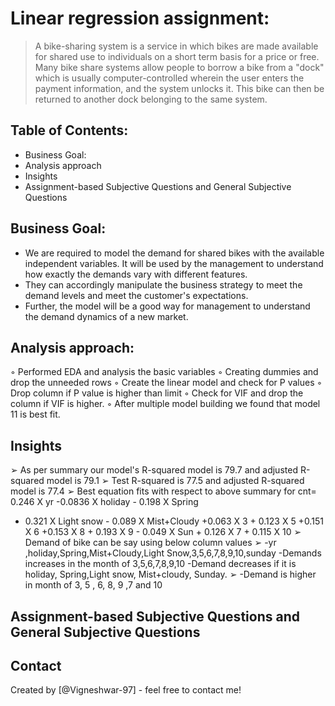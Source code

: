 # Linear regression assignment:
> A bike-sharing system is a service in which bikes are made available for shared use to individuals on a short term basis for a price or free. Many bike share systems allow people to borrow a bike from a "dock" which is usually computer-controlled wherein the user enters the payment information, and the system unlocks it. This bike can then be returned to another dock belonging to the same system.


## Table of Contents:
* Business Goal:
* Analysis approach
* Insights
* Assignment-based Subjective Questions and General Subjective Questions

<!-- You can include any other section that is pertinent to your problem -->

## Business Goal:
- We are required to model the demand for shared bikes with the available independent variables. It will be used by the management to understand how 
exactly the demands vary with different features.
- They can accordingly manipulate the business strategy to meet the demand levels and meet the customer's expectations. 
- Further, the model will be a good way for management to understand the 
demand dynamics of a new market.

<!-- You don't have to answer all the questions - just the ones relevant to your project. -->

## Analysis approach:
◦ Performed EDA and analysis the basic variables
◦ Creating dummies and drop the unneeded rows
◦ Create the linear model and check for P values
◦ Drop column if P value is higher than limit
◦ Check for VIF and drop the column if VIF is higher.
◦ After multiple model building we found that model 11 is best fit.

<!-- You don't have to answer all the questions - just the ones relevant to your project. -->


## Insights
➢ As per summary our model's R-squared model is 79.7 and adjusted R-squared model is 79.1
➢ Test R-squared is 77.5 and adjusted R-squared model is 77.4
➢ Best equation fits with respect to above summary for cnt= 0.246 X yr -0.0836 X holiday - 0.198 X Spring 
- 0.321 X Light snow - 0.089 X Mist+Cloudy +0.063 X 3 + 0.123 X 5 +0.151 X 6 +0.153 X 8 + 0.193 X 9 -
0.049 X Sun + 0.126 X 7 + 0.115 X 10
➢ Demand of bike can be say using below column values
➢ -yr ,holiday,Spring,Mist+Cloudy,Light Snow,3,5,6,7,8,9,10,sunday -Demands increases in the month of 
3,5,6,7,8,9,10 -Demand decreases if it is holiday, Spring,Light snow, Mist+cloudy, Sunday.
➢ -Demand is higher in month of 3, 5 , 6, 8, 9 ,7 and 10

<!-- As the libraries versions keep on changing, it is recommended to mention the version of library used in this project -->

## Assignment-based Subjective Questions and General Subjective Questions


## Contact
Created by [@Vigneshwar-97] - feel free to contact me!


<!-- Optional -->
<!-- ## License -->
<!-- This project is open source and available under the [... License](). -->

<!-- You don't have to include all sections - just the one's relevant to your project -->
